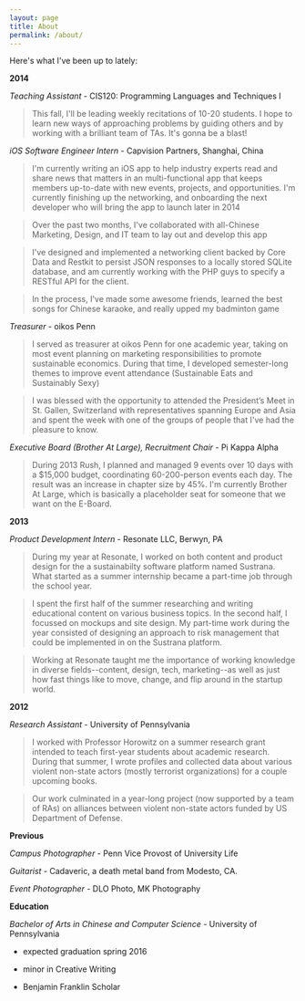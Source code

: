 ```yaml
---
layout: page
title: About
permalink: /about/
---
```


Here's what I've been up to lately:

__2014__    

_Teaching Assistant_ - CIS120: Programming Languages and Techniques I

> This fall, I'll be leading weekly recitations of 10-20 students. I hope to learn new ways of approaching problems by guiding others and by working with a brilliant team of TAs. It's gonna be a blast!

_iOS Software Engineer Intern_ - Capvision Partners, Shanghai, China

> I'm currently writing an iOS app to help industry experts read and share  news that matters in an multi-functional app that keeps members up-to-date with new events, projects, and opportunities. I'm currently finishing up the networking, and onboarding the next developer who will bring the app to launch later in 2014

> Over the past two months, I've collaborated with all-Chinese Marketing, Design, and IT team to lay out and develop this app

> I've designed and implemented a networking client backed by Core Data and Restkit to persist JSON responses to a locally stored SQLite database, and am currently working with the PHP guys to specify a RESTful API for the client.

> In the process, I've made some awesome friends, learned the best songs for Chinese karaoke, and really upped my badminton game

_Treasurer_ - oikos Penn

> I served as treasurer at oikos Penn for one academic year, taking on most event planning on marketing responsibilities to promote sustainable economics. During that time, I developed semester-long themes to improve event attendance (Sustainable Eats and Sustainably Sexy)

> I was blessed with the opportunity to attended the President’s Meet in St. Gallen, Switzerland with representatives spanning Europe and Asia and spent the week with one of the  groups of people that I've had the pleasure to know.

_Executive Board (Brother At Large), Recruitment Chair_ -  Pi Kappa Alpha

> During 2013 Rush, I planned and managed 9 events over 10 days with a $15,000 budget, coordinating 60-200-person events each day. The result was an increase in chapter size by 45%. I'm currently Brother At Large, which is basically a placeholder seat for someone that we want on the E-Board.

__2013__

_Product Development Intern_ - Resonate LLC, Berwyn, PA

> During my year at Resonate, I worked on both content and product design for the a sustainabilty software platform named Sustrana. What started as a summer internship became a part-time job through the school year.

> I spent the first half of the summer researching and writing educational content on various business topics. In the second half, I focussed on mockups and site design. My part-time work during the year consisted of designing an approach to risk management that could be implemented in on the Sustrana platform.

> Working at Resonate taught me the importance of working knowledge in diverse fields--content, design, tech, marketing--as well as just how fast things like to move, change, and flip around in the startup world.

__2012__

_Research Assistant_ - University of Pennsylvania

> I worked with Professor Horowitz on a summer research grant intended to teach first-year students about academic research. During that summer, I wrote profiles and collected data about various violent non-state actors (mostly terrorist organizations) for a couple upcoming books.

> Our work culminated in a year-long project (now supported by a team of RAs) on alliances between violent non-state actors funded by US Department of Defense.

__Previous__

_Campus Photographer_ - Penn Vice Provost of University Life

_Guitarist_ - Cadaveric, a death metal band from Modesto, CA.

_Event Photographer_ - DLO Photo, MK Photography


__Education__

_Bachelor of Arts in Chinese and Computer Science_ - University of Pennsylvania

* expected graduation spring 2016

* minor in Creative Writing

* Benjamin Franklin Scholar